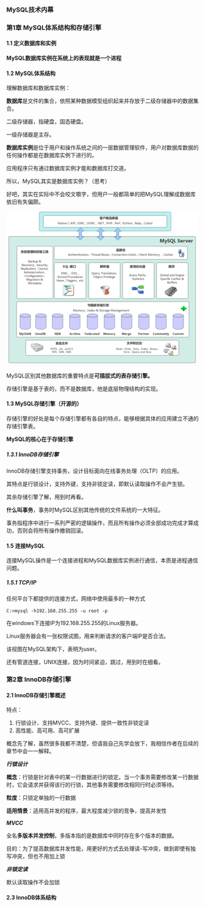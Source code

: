 ### MySQL技术内幕

### 第1章 MySQL体系结构和存储引擎

#### 1.1 定义数据库和实例

**MySQL数据库实例在系统上的表现就是一个进程**



#### 1.2 MySQL体系结构

理解数据库和数据库实例：

**数据库**是文件的集合，依照某种数据模型组织起来并存放于二级存储器中的数据集合。

二级存储器，指硬盘，固态硬盘。

一级存储器是主存。



**数据库实例**是位于用户和操作系统之间的一层数据管理软件，用户对数据库数据的任何操作都是在数据库实例下进行的。

应用程序只有通过数据库实例才能和数据库打交道。

所以，MySQL其实是数据库实例？（思考）

好吧，其实在实际中不会咬文嚼字，但用户一般都简单的把MySQL理解成数据库依旧有失偏颇。



![图1.1 MySQL体系结构](https://github.com/thiswv/Mysql_Insider/blob/main/images/%E5%9B%BE1.1%20MySQL%E4%BD%93%E7%B3%BB%E7%BB%93%E6%9E%84.png?raw=true)



MySQL区别其他数据库的重要特点是**可插拔式的表存储引擎。**

存储引擎是基于表的，而不是数据库，他是底层物理结构的实现。



#### 1.3 MySQL存储引擎（开源的）

存储引擎的好处是每个存储引擎都有各自的特点，能够根据具体的应用建立不通的存储引擎表。

**MySQL的核心在于存储引擎**



##### 1.3.1 InnoDB存储引擎

InnoDB存储引擎支持事务，设计目标面向在线事务处理（OLTP）的应用。

其特点是行锁设计，支持外键，支持非锁定读，即默认读取操作不会产生锁。



其余存储引擎了解，用到时再看。



**什么叫事务**，事务时MySQL区别其他传统的文件系统的一大特征。

事务指程序中进行一系列严密的逻辑操作，而且所有操作必须全部成功完成才算成功，否则会将所有操作撤销回滚。



#### 1.5 连接MySQL

连接MySQL操作是一个连接进程和MySQL数据库实例进行通信，本质是进程通信问题。



##### 1.5.1 TCP/IP

任何平台下都提供的连接方式，网络中使用最多的一种方式

```mysql
C:>mysql -h192.168.255.255 -u root -p
```

在windows下连接IP为192.168.255.255的Linux服务器。

Linux服务器会有一张权限试图，用来判断请求的客户端IP是否合法。

该视图在MySQL架构下，表明为user。



还有管道连接，UNIX连接，因为时间紧迫，跳过，用到时在细看。



### 第2章 InnoDB存储引擎

#### 2.1 InnoDB存储引擎概述

特点：

1. 行锁设计、支持MVCC、支持外键、提供一致性非锁定读
2. 高性能、高可用、高可扩展



概念先了解，虽然很多我都不清楚，但请我自己先学会放下，我相信作者在后续的章节中会一一解释。



***行锁设计***

**概念**：行锁是针对表中的某一行数据进行的锁定。当一个事务需要修改某一行数据时，它会请求并获得该行的行锁，其他事务需要修改相同行时必须等待。

**粒度**：只锁定单独的一行数据

**适用情景**：适用高并发的程序，最大程度减少锁的竞争，提高并发性



***MVCC***

全名**多版本并发控制**，多版本指的是数据库中同时存在多个版本的数据。

目的：为了提高数据库并发性能，用更好的方式去处理读-写冲突，做到即使有独写冲突，但也不用加上锁



***非锁定读***

默认读取操作不会加锁



#### 2.3 InnoDB体系结构





